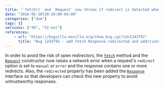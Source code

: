 ```yaml
---
title: "`fetch()` and `Request` now throws if redirect is detected when in non-`follow` redirect mode"
date: "2016-05-10T20:30:00-04:00"
categories: ["dom"]
tags: []
versions: ["49", "52-esr"]
references:
    - url: "https://bugzilla.mozilla.org/show_bug.cgi?id=1243792"
      title: "Bug 1243792 - add fetch Response.redirected and additional security restrictions"
---
```

In order to avoid the risk of open redirectors, the [`fetch`](https://developer.mozilla.org/docs/Web/API/GlobalFetch/fetch) method and the [`Request`](https://developer.mozilla.org/docs/Web/API/Request/Request) constructor now raises a network error when a request's `redirect` option is set to `manual` or `error` and the response contains one or more redirects. Also, the `redirected` property has been added the [`Response`](https://developer.mozilla.org/docs/Web/API/Response) interface so that developers can check this new property to avoid untrustworthy responses.
